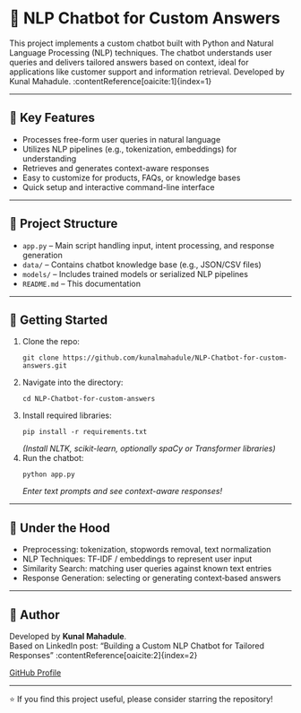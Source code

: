 <!DOCTYPE html>
<html lang="en">
<head>
  <meta charset="UTF-8">
  
</head>
<body>

  <h1>🤖 NLP Chatbot for Custom Answers</h1>

  <p>
    This project implements a custom chatbot built with Python and Natural Language Processing (NLP) techniques.
    The chatbot understands user queries and delivers tailored answers based on context, ideal for applications like customer support and information retrieval. Developed by Kunal Mahadule. :contentReference[oaicite:1]{index=1}
  </p>

  <hr>

  <h2>📌 Key Features</h2>
  <ul>
    <li>Processes free-form user queries in natural language</li>
    <li>Utilizes NLP pipelines (e.g., tokenization, embeddings) for understanding</li>
    <li>Retrieves and generates context-aware responses</li>
    <li>Easy to customize for products, FAQs, or knowledge bases</li>
    <li>Quick setup and interactive command-line interface</li>
  </ul>

  <hr>

  <h2>📂 Project Structure</h2>
  <ul>
    <li><code>app.py</code> – Main script handling input, intent processing, and response generation</li>
    <li><code>data/</code> – Contains chatbot knowledge base (e.g., JSON/CSV files)</li>
    <li><code>models/</code> – Includes trained models or serialized NLP pipelines</li>
    <li><code>README.md</code> – This documentation</li>
  </ul>

  <hr>

  <h2>🚀 Getting Started</h2>
  <ol>
    <li>Clone the repo:
      <pre><code>git clone https://github.com/kunalmahadule/NLP-Chatbot-for-custom-answers.git</code></pre>
    </li>
    <li>Navigate into the directory:
      <pre><code>cd NLP-Chatbot-for-custom-answers</code></pre>
    </li>
    <li>Install required libraries:
      <pre><code>pip install -r requirements.txt</code></pre>
      <em>(Install NLTK, scikit-learn, optionally spaCy or Transformer libraries)</em>
    </li>
    <li>Run the chatbot:
      <pre><code>python app.py</code></pre>
      <em>Enter text prompts and see context-aware responses!</em>
    </li>
  </ol>

  <hr>

  <h2>🔧 Under the Hood</h2>
  <ul>
    <li>Preprocessing: tokenization, stopwords removal, text normalization</li>
    <li>NLP Techniques: TF‑IDF / embeddings to represent user input</li>
    <li>Similarity Search: matching user queries against known text entries</li>
    <li>Response Generation: selecting or generating context‑based answers</li>
  </ul>

  <hr>

  <h2>👤 Author</h2>
  <p>
    Developed by <strong>Kunal Mahadule</strong>.<br>
    Based on LinkedIn post: “Building a Custom NLP Chatbot for Tailored Responses” :contentReference[oaicite:2]{index=2}
  </p>
  <p><a href="https://github.com/kunalmahadule" target="_blank">GitHub Profile</a></p>

  <hr>

  <p>⭐ If you find this project useful, please consider starring the repository!</p>

</body>
</html>
